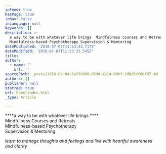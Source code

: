```yaml
---
inFeed: true
hasPage: true
inNav: false
inLanguage: null
keywords: []
description: >-
  a way to be with whatever life brings  Mindfulness Courses and Retreats
  Mindfulness-based Psychotherapy Supervision & Mentoring 
datePublished: '2016-07-07T11:53:42.717Z'
dateModified: '2016-07-07T11:53:33.545Z'
title: ''
author:
  - name: ''
    url: ''
sourcePath: _posts/2016-02-04-5a75b966-86d6-4214-90bf-3d82b6f80f07.md
authors: []
publisher: null
starred: true
url: home/index.html
_type: Article

---
```

****a way to be with whatever life brings ****  
Mindfulness Courses and Retreats  
Mindfulness-based Psychotherapy  
Supervision & Mentoring 

_learn to manage thoughts and feelings and live with heartful awareness and clarity_